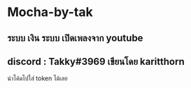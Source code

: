 # Mocha-by-tak
ระบบ เงิน
ระบบ เปิดเพลงจาก youtube
----------------------------
discord : Takky#3969
เขียนโดย karitthorn 
------------------------------
นำโค้ดไปใส่ token ได้เลย
